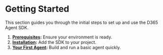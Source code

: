 # Getting Started

This section guides you through the initial steps to set up and use the D365 Agent SDK.

1.  **[Prerequisites](./prerequisites.md):** Ensure your environment is ready.
2.  **[Installation](./installation.md):** Add the SDK to your project.
3.  **[Your First Agent](./first-agent.md):** Build and run a basic agent quickly.
